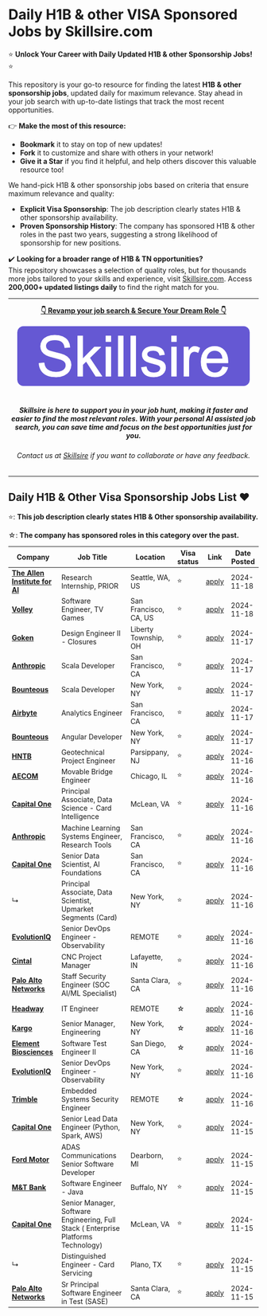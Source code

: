 # Daily H1B & other VISA Sponsored Jobs by Skillsire.com
⭐️ **Unlock Your Career with Daily Updated H1B & other Sponsorship Jobs!** ⭐️

<p>This repository is your go-to resource for finding the latest <strong>H1B & other sponsorship jobs</strong>, updated daily for maximum relevance. Stay ahead in your job search with up-to-date listings that track the most recent opportunities.</p>

<p>👉 <strong>Make the most of this resource:</strong></p>
<ul>
  <li><strong>Bookmark</strong> it to stay on top of new updates!</li>
  <li><strong>Fork</strong> it to customize and share with others in your network!</li>
  <li><strong>Give it a Star</strong> if you find it helpful, and help others discover this valuable resource too!</li>
</ul>

<p>We hand-pick H1B & other sponsorship jobs based on criteria that ensure maximum relevance and quality:</p>

<ul>
  <li><strong>Explicit Visa Sponsorship</strong>: The job description clearly states H1B & other sponsorship availability.</li>
  <li><strong>Proven Sponsorship History</strong>: The company has sponsored H1B & other roles in the past two years, suggesting a strong likelihood of sponsorship for new positions.</li>
</ul>

<p>✔️ <strong>Looking for a broader range of H1B & TN opportunities?</strong><br>
This repository showcases a selection of quality roles, but for thousands more jobs tailored to your skills and experience, visit <a href="https://www.skillsire.com/job/jobs-enlisting/all-jobs?loc=United+States&type=country&cc=us&utm_source=github&utm_medium=skillsiredailyH1Brepo&utm_campaign=githubrepo&utm_content=apt&dp=pm">Skillsire.com</a>. Access <strong>200,000+ updated listings daily</strong> to find the right match for you.</p>

---

<div align="center">
<p>
    <a href="https://www.skillsire.com/job/jobs-enlisting/all-jobs?loc=United+States&type=country&cc=us&utm_source=github&utm_medium=skillsiredailyH1Brepo&utm_campaign=githubrepo&utm_content=apt&dp=pm"><b>👇 Revamp your job search & Secure Your Dream Role 👇</b></a>
    <br>
    <br>
    <a href="https://www.skillsire.com/job/jobs-enlisting/all-jobs?loc=United+States&type=country&cc=us&utm_source=github&utm_medium=skillsiredailyH1Brepo&utm_campaign=githubrepo&utm_content=apt&dp=pm">
        <img src="./images/logo1.png" alt="skillsire.com">
    </a>
    <br>
    <br>
    <i>
    <sub> 
        <h5>
        Skillsire is here to support you in your job hunt, making it faster and easier to find the most relevant roles. With your personal AI assisted job search, you can save time and focus on the best opportunities just for you.
        </h5>
    </sub>
    </i>
</p>
<p>
    <sub> 
        <h6>
            Contact us at <a href="https://www.skillsire.com/contact-us">Skillsire</a> if you want to collaborate or have any feedback.
        </h6>
    </sub>
</p>
</div>

---

## Daily H1B & Other Visa Sponsorship Jobs List  ❤️

⭐: **This job description clearly states H1B & Other sponsorship availability.**

☆: **The company has sponsored roles in this category over the past.**


<!-- Please leave a one line gap between this and the table TABLE_START (DO NOT CHANGE THIS LINE) -->

| Company | Job Title | Location | Visa status | Link | Date Posted |
| ------- | --------- | -------- | ---------- | ---- | ----------- |
| **[The Allen Institute for AI](https://www.skillsire.com/job/jobs-enlisting/all-jobs?loc=United+States&type=country&cc=us&utm_source=github&utm_medium=skillsiredailyH1Brepo&utm_campaign=githubrepo&utm_content=github&dp=pm&comp=667819b3a27e1440a552b78b)** | Research Internship, PRIOR | Seattle, WA, US | ⭐ | [apply](https://www.skillsire.com/job/jobs-enlisting/all-jobs?loc=United+States&type=country&cc=us&utm_source=github&utm_medium=skillsiredailyH1Brepo&utm_campaign=githubrepo&utm_content=github&dp=pm&jobId=a7fcb624e7cab30ffbf2ec7f54fd1545) | 2024-11-18 |
| **[Volley](https://www.skillsire.com/job/jobs-enlisting/all-jobs?loc=United+States&type=country&cc=us&utm_source=github&utm_medium=skillsiredailyH1Brepo&utm_campaign=githubrepo&utm_content=github&dp=pm&comp=66781ad1a27e1440a552b93a)** | Software Engineer, TV Games | San Francisco, CA, US | ⭐ | [apply](https://www.skillsire.com/job/jobs-enlisting/all-jobs?loc=United+States&type=country&cc=us&utm_source=github&utm_medium=skillsiredailyH1Brepo&utm_campaign=githubrepo&utm_content=github&dp=pm&jobId=669d421298f5ddd22e5cee450b53c962) | 2024-11-18 |
| **[Goken](https://www.skillsire.com/job/jobs-enlisting/all-jobs?loc=United+States&type=country&cc=us&utm_source=github&utm_medium=skillsiredailyH1Brepo&utm_campaign=githubrepo&utm_content=github&dp=pm&comp=66749bd676d4e8254a1df508)** | Design Engineer II - Closures | Liberty Township, OH | ⭐ | [apply](https://www.skillsire.com/job/jobs-enlisting/all-jobs?loc=United+States&type=country&cc=us&utm_source=github&utm_medium=skillsiredailyH1Brepo&utm_campaign=githubrepo&utm_content=github&dp=pm&jobId=b19236d68a7819c2d05c0e50ec9a9541) | 2024-11-17 |
| **[Anthropic](https://www.skillsire.com/job/jobs-enlisting/all-jobs?loc=United+States&type=country&cc=us&utm_source=github&utm_medium=skillsiredailyH1Brepo&utm_campaign=githubrepo&utm_content=github&dp=pm&comp=66780de6a180151f6f5752b0)** | Scala Developer | San Francisco, CA | ⭐ | [apply](https://www.skillsire.com/job/jobs-enlisting/all-jobs?loc=United+States&type=country&cc=us&utm_source=github&utm_medium=skillsiredailyH1Brepo&utm_campaign=githubrepo&utm_content=github&dp=pm&jobId=ce7494aca4835feee2c7b9bf93931a24) | 2024-11-17 |
| **[Bounteous](https://www.skillsire.com/job/jobs-enlisting/all-jobs?loc=United+States&type=country&cc=us&utm_source=github&utm_medium=skillsiredailyH1Brepo&utm_campaign=githubrepo&utm_content=github&dp=pm&comp=66376f98be4d1c785fa47903)** | Scala Developer | New York, NY | ⭐ | [apply](https://www.skillsire.com/job/jobs-enlisting/all-jobs?loc=United+States&type=country&cc=us&utm_source=github&utm_medium=skillsiredailyH1Brepo&utm_campaign=githubrepo&utm_content=github&dp=pm&jobId=0861e9015d0a355537c031ca907c9a4f) | 2024-11-17 |
| **[Airbyte](https://www.skillsire.com/job/jobs-enlisting/all-jobs?loc=United+States&type=country&cc=us&utm_source=github&utm_medium=skillsiredailyH1Brepo&utm_campaign=githubrepo&utm_content=github&dp=pm&comp=66780d5ea180151f6f57522a)** | Analytics Engineer | San Francisco, CA | ⭐ | [apply](https://www.skillsire.com/job/jobs-enlisting/all-jobs?loc=United+States&type=country&cc=us&utm_source=github&utm_medium=skillsiredailyH1Brepo&utm_campaign=githubrepo&utm_content=github&dp=pm&jobId=aeb01b673e9ab9fa78014482d742fb65) | 2024-11-17 |
| **[Bounteous](http://www.bounteous.com)** | Angular Developer | New York, NY | ⭐ | [apply](https://www.skillsire.com/job/jobs-enlisting/all-jobs?loc=United+States&type=country&cc=us&utm_source=github&utm_medium=skillsiredailyH1Brepo&utm_campaign=githubrepo&utm_content=github&dp=pm&jobId=cd5ced33179d06c53a2a174aac0b88a2) | 2024-11-17 |
| **[HNTB](http://www.hntb.com/)** | Geotechnical Project Engineer | Parsippany, NJ | ⭐ | [apply](https://hntb.jobs/parsippany-nj/geotechnical-project-engineer/AFAECDF714544280820F06A132FBC944/job/) | 2024-11-16 |
| **[AECOM](http://www.aecom.com/)** | Movable Bridge Engineer | Chicago, IL | ⭐ | [apply](https://aecom.jobs/chicago-il/movable-bridge-engineer/24EBBEE9BF2844B2BBE61DAA2B989A40/job) | 2024-11-16 |
| **[Capital One](http://www.capitalone.com)** | Principal Associate, Data Science - Card Intelligence | McLean, VA | ⭐ | [apply](https://www.capitalonecareers.com/job/-/-/234/72581084032) | 2024-11-16 |
| **[Anthropic](https://www.anthropic.com)** | Machine Learning Systems Engineer, Research Tools | San Francisco, CA | ⭐ | [apply](https://boards.greenhouse.io/anthropic/jobs/4180125008) | 2024-11-16 |
| **[Capital One](http://www.capitalone.com)** | Senior Data Scientist, AI Foundations | San Francisco, CA | ⭐ | [apply](https://www.capitalonecareers.com/job/-/-/234/72579127440) | 2024-11-16 |
| ↳ | Principal Associate, Data Scientist, Upmarket Segments (Card) | New York, NY | ⭐ | [apply](https://www.capitalonecareers.com/job/-/-/234/72581084112) | 2024-11-16 |
| **[EvolutionIQ](http://www.evolutioniq.com)** | Senior DevOps Engineer - Observability | REMOTE | ⭐ | [apply](https://job-boards.greenhouse.io/evolutioniq/jobs/5378976004) | 2024-11-16 |
| **[Cintal](https://cintal.com)** | CNC Project Manager | Lafayette, IN | ⭐ | [apply](https://cintal.bamboohr.com/careers/440) | 2024-11-16 |
| **[Palo Alto Networks](http://www.paloaltonetworks.com)** | Staff Security Engineer (SOC AI/ML Specialist) | Santa Clara, CA | ⭐ | [apply](https://www.linkedin.com/jobs/view/staff-security-engineer-soc-ai-ml-specialist-at-palo-alto-networks-4077912250/) | 2024-11-16 |
| **[Headway](https://headway.co)** | IT Engineer | REMOTE | ☆ | [apply](https://www.linkedin.com/jobs/view/4076201660/) | 2024-11-16 |
| **[Kargo](https://mykargo.com/)** | Senior Manager, Engineering | New York, NY | ☆ | [apply](https://www.kargo.com/careers?gh_jid=4581520007) | 2024-11-16 |
| **[Element Biosciences](https://www.elementbiosciences.com)** | Software Test Engineer II | San Diego, CA | ☆ | [apply](https://job-boards.greenhouse.io/elementbiosciences/jobs/5371164004) | 2024-11-16 |
| **[EvolutionIQ](http://www.evolutioniq.com)** | Senior DevOps Engineer - Observability | New York, NY | ⭐ | [apply](https://job-boards.greenhouse.io/evolutioniq/jobs/5378977004) | 2024-11-16 |
| **[Trimble](http://www.trimble.com)** | Embedded Systems Security Engineer | REMOTE | ☆ | [apply](https://trimblecareers.trimble.com/careers/job/171824704781) | 2024-11-16 |
| **[Capital One](http://www.capitalone.com)** | Senior Lead Data Engineer (Python, Spark, AWS) | New York, NY | ⭐ | [apply](https://www.capitalonecareers.com/job/-/-/234/72960380144) | 2024-11-15 |
| **[Ford Motor](https://www.ford.com)** | ADAS Communications Senior Software Developer | Dearborn, MI | ⭐ | [apply](https://efds.fa.em5.oraclecloud.com/hcmUI/CandidateExperience/en/sites/CX_1/job/30304) | 2024-11-15 |
| **[M&T Bank](https://www3.mtb.com/)** | Software Engineer - Java | Buffalo, NY | ⭐ | [apply](https://mtb.wd5.myworkdayjobs.com/MTB/job/Buffalo-NY/Software-Engineer---Java_R69189) | 2024-11-15 |
| **[Capital One](http://www.capitalone.com)** | Senior Manager, Software Engineering, Full Stack ( Enterprise Platforms Technology) | McLean, VA | ⭐ | [apply](https://www.capitalonecareers.com/job/-/-/234/72949192960) | 2024-11-15 |
| ↳ | Distinguished Engineer - Card Servicing | Plano, TX | ⭐ | [apply](https://www.capitalonecareers.com/job/-/-/234/72949193168) | 2024-11-15 |
| **[Palo Alto Networks](http://www.paloaltonetworks.com)** | Sr Principal Software Engineer in Test (SASE) | Santa Clara, CA | ⭐ | [apply](https://www.linkedin.com/jobs/view/4077469246/) | 2024-11-15 |
<!-- Please leave a one line gap between this and the table TABLE_END (DO NOT CHANGE THIS LINE) -->
